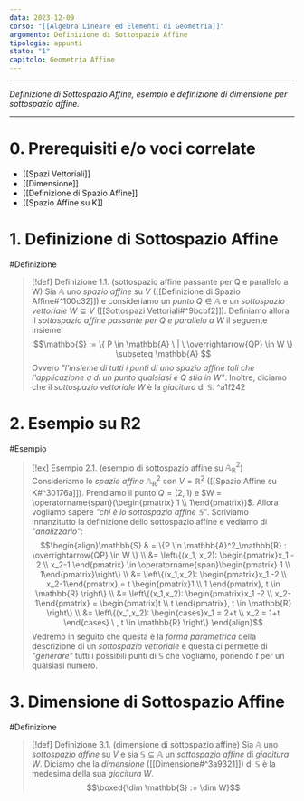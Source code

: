 ```yaml
---
data: 2023-12-09
corso: "[[Algebra Lineare ed Elementi di Geometria]]"
argomento: Definizione di Sottospazio Affine
tipologia: appunti
stato: "1"
capitolo: Geometria Affine
---
```

- - -
*Definizione di Sottospazio Affine, esempio e definizione di dimensione per sottospazio affine.*
- - -
# 0. Prerequisiti e/o voci correlate
- [[Spazi Vettoriali]]
- [[Dimensione]]
- [[Definizione di Spazio Affine]]
- [[Spazio Affine su K]]
# 1. Definizione di Sottospazio Affine
#Definizione 
> [!def] Definizione 1.1. (sottospazio affine passante per Q e parallelo a W)
> Sia $\mathbb{A}$ uno *spazio affine* su $V$ ([[Definizione di Spazio Affine#^100c32]]) e consideriamo un *punto* $Q \in \mathbb{A}$ e un *sottospazio vettoriale* $W \subseteq V$ ([[Sottospazi Vettoriali#^9bcbf2]]).
> Definiamo allora il *sottospazio affine passante per $Q$ e parallelo a $W$* il seguente insieme:
> $$\mathbb{S} := \{ P \in \mathbb{A} \ | \ \overrightarrow{QP} \in W \} \subseteq \mathbb{A} $$
> Ovvero *"l'insieme di tutti i punti di uno spazio affine tali che l'applicazione $\sigma$ di un punto qualsiasi e $Q$ stia in $W$"*.
> Inoltre, diciamo che il *sottospazio vettoriale* $W$ è la *giacitura* di $\mathbb{S}$.
^a1f242

# 2. Esempio su R2
#Esempio 
> [!ex] Esempio 2.1. (esempio di sottospazio affine su $\mathbb{A}^2_\mathbb{R}$)
> Consideriamo lo *spazio affine* $\mathbb{A}^2_\mathbb{R}$ con $V = \mathbb{R}^2$ ([[Spazio Affine su K#^30176a]]).
> Prendiamo il punto $Q = (2,1)$ e $W = \operatorname{span}(\begin{pmatrix} 1 \\ 1\end{pmatrix})$.
> Allora vogliamo sapere *"chi è lo sottospazio affine $\mathbb{S}$"*.
> Scriviamo innanzitutto la definizione dello sottospazio affine e vediamo di *"analizzarlo"*:
> $$\begin{align}\mathbb{S} & = \{P \in \mathbb{A}^2_\mathbb{R} : \overrightarrow{QP} \in W \} \\ &= \left\{(x_1, x_2): \begin{pmatrix}x_1 - 2 \\ x_2-1 \end{pmatrix} \in \operatorname{span}\begin{pmatrix} 1 \\ 1\end{pmatrix}\right\} \\ &= \left\{(x_1,x_2): \begin{pmatrix}x_1 -2 \\ x_2-1\end{pmatrix} = t \begin{pmatrix}1 \\ 1 \end{pmatrix}, t \in \mathbb{R} \right\} \\ &= \left\{(x_1,x_2): \begin{pmatrix}x_1 -2 \\ x_2-1\end{pmatrix} = \begin{pmatrix}t \\ t \end{pmatrix}, t \in \mathbb{R} \right\} \\ &= \left\{(x_1,x_2): \begin{cases}x_1 = 2+t \\ x_2 = 1+t \end{cases} \ , t \in \mathbb{R} \right\}  \end{align}$$
> Vedremo in seguito che questa è la *forma parametrica* della descrizione di un *sottospazio vettoriale* e questa ci permette di *"generare"* tutti i possibili punti di $\mathbb{S}$ che vogliamo, ponendo $t$ per un qualsiasi numero.
# 3. Dimensione di Sottospazio Affine
#Definizione 
> [!def] Definizione 3.1. (dimensione di sottospazio affine)
> Sia $\mathbb{A}$ uno *sottospazio affine* su $V$ e sia $\mathbb{S} \subseteq \mathbb{A}$ un *sottospazio affine* di *giacitura* $W$.
> Diciamo che la *dimensione* ([[Dimensione#^3a9321]]) di $\mathbb{S}$ è la medesima della sua *giacitura* $W$.
> $$\boxed{\dim \mathbb{S} := \dim W}$$
